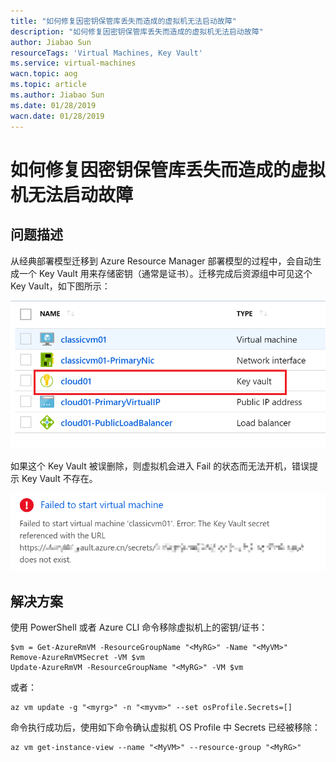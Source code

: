 ```yaml
---
title: "如何修复因密钥保管库丢失而造成的虚拟机无法启动故障"
description: "如何修复因密钥保管库丢失而造成的虚拟机无法启动故障"
author: Jiabao Sun
resourceTags: 'Virtual Machines, Key Vault'
ms.service: virtual-machines
wacn.topic: aog
ms.topic: article
ms.author: Jiabao Sun
ms.date: 01/28/2019
wacn.date: 01/28/2019
---
```


# 如何修复因密钥保管库丢失而造成的虚拟机无法启动故障

## 问题描述

从经典部署模型迁移到 Azure Resource Manager 部署模型的过程中，会自动生成一个 Key Vault 用来存储密钥（通常是证书）。迁移完成后资源组中可见这个 Key Vault，如下图所示：

![01](media/aog-virtual-machines-howto-fix-cannot-be-started-due-to-lost-key-vault/01.png "01")

如果这个 Key Vault 被误删除，则虚拟机会进入 Fail 的状态而无法开机，错误提示 Key Vault 不存在。

![02](media/aog-virtual-machines-howto-fix-cannot-be-started-due-to-lost-key-vault/02.png "02")

## 解决方案

使用 PowerShell 或者 Azure CLI 命令移除虚拟机上的密钥/证书：

```pweorshell
$vm = Get-AzureRmVM -ResourceGroupName "<MyRG>" -Name "<MyVM>"
Remove-AzureRmVMSecret -VM $vm
Update-AzureRmVM -ResourceGroupName "<MyRG>" -VM $vm
```

或者：

```cli
az vm update -g "<myrg>" -n "<myvm>" --set osProfile.Secrets=[]
```

命令执行成功后，使用如下命令确认虚拟机 OS Profile 中 Secrets 已经被移除：

```cli
az vm get-instance-view --name "<MyVM>" --resource-group "<MyRG>"
```